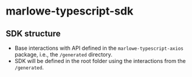 # marlowe-typescript-sdk

## SDK structure

- Base interactions with API defined in the `marlowe-typescript-axios` package, i.e., the `/generated` directory.
- SDK will be defined in the root folder using the interactions from the `/generated`.
